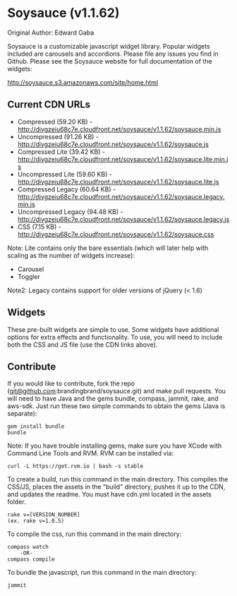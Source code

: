 # Soysauce (v1.1.62)
Original Author: Edward Gaba

Soysauce is a customizable javascript widget library. Popular widgets included are carousels and accordions. Please file any issues you find in Github. Please see the Soysauce website for full documentation of the widgets:

http://soysauce.s3.amazonaws.com/site/home.html

## Current CDN URLs
* Compressed (59.20 KB) - http://divgzeiu68c7e.cloudfront.net/soysauce/v1.1.62/soysauce.min.js
* Uncompressed (91.26 KB) - http://divgzeiu68c7e.cloudfront.net/soysauce/v1.1.62/soysauce.js
* Compressed Lite (39.42 KB) - http://divgzeiu68c7e.cloudfront.net/soysauce/v1.1.62/soysauce.lite.min.js
* Uncompressed Lite (59.60 KB) - http://divgzeiu68c7e.cloudfront.net/soysauce/v1.1.62/soysauce.lite.js
* Compressed Legacy (60.64 KB) - http://divgzeiu68c7e.cloudfront.net/soysauce/v1.1.62/soysauce.legacy.min.js
* Uncompressed Legacy (94.48 KB) - http://divgzeiu68c7e.cloudfront.net/soysauce/v1.1.62/soysauce.legacy.js
* CSS (7.15 KB) - http://divgzeiu68c7e.cloudfront.net/soysauce/v1.1.62/soysauce.css

Note: Lite contains only the bare essentials (which will later help with scaling as the number of widgets increase):
* Carousel
* Toggler

Note2: Legacy contains support for older versions of jQuery (< 1.6)

## Widgets
These pre-built widgets are simple to use. Some widgets have additional options for extra effects and functionality. To use, you will need to include both the CSS and JS file (use the CDN links above).

## Contribute
If you would like to contribute, fork the repo (git@github.com:brandingbrand/soysauce.git) and make pull requests. You will need to have Java and the gems bundle, compass, jammit, rake, and aws-sdk. Just run these two simple commands to obtain the gems (Java is separate):

	gem install bundle
	bundle

Note: If you have trouble installing gems, make sure you have XCode with Command Line Tools and RVM. RVM can be installed via:

	curl -L https://get.rvm.io | bash -s stable

To create a build, run this command in the main directory. This compiles the CSS/JS, places the assets in the "build" directory, pushes it up to the CDN, and updates the readme. You must have cdn.yml located in the assets folder.

	rake v=[VERSION_NUMBER]
	(ex. rake v=1.0.5)

To compile the css, run this command in the main directory:

	compass watch
		-OR-
	compass compile

To bundle the javascript, run this command in the main directory:

	jammit
